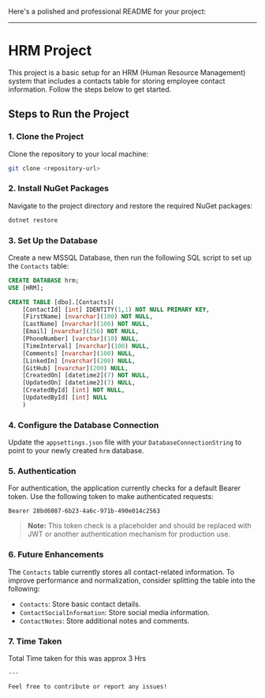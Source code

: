 Here's a polished and professional README for your project:

---

# HRM Project

This project is a basic setup for an HRM (Human Resource Management) system that includes a contacts table for storing employee contact information. Follow the steps below to get started.

## Steps to Run the Project

### 1. Clone the Project

Clone the repository to your local machine:
```bash
git clone <repository-url>
```

### 2. Install NuGet Packages

Navigate to the project directory and restore the required NuGet packages:
```bash
dotnet restore
```

### 3. Set Up the Database

Create a new MSSQL Database, then run the following SQL script to set up the `Contacts` table:

```sql
CREATE DATABASE hrm;
USE [HRM];

CREATE TABLE [dbo].[Contacts](
	[ContactId] [int] IDENTITY(1,1) NOT NULL PRIMARY KEY,
	[FirstName] [nvarchar](100) NOT NULL,
	[LastName] [nvarchar](100) NOT NULL,
	[Email] [nvarchar](256) NOT NULL,
	[PhoneNumber] [varchar](10) NULL,
	[TimeInterval] [nvarchar](100) NULL,
	[Comments] [nvarchar](100) NULL,
	[LinkedIn] [nvarchar](200) NULL,
	[GitHub] [nvarchar](200) NULL,
	[CreatedOn] [datetime2](7) NOT NULL,
	[UpdatedOn] [datetime2](7) NULL,
	[CreatedById] [int] NOT NULL,
	[UpdatedById] [int] NULL
	)

```

### 4. Configure the Database Connection

Update the `appsettings.json` file with your `DatabaseConnectionString` to point to your newly created `hrm` database.

### 5. Authentication

For authentication, the application currently checks for a default Bearer token. Use the following token to make authenticated requests:
```
Bearer 28bd6087-6b23-4a6c-971b-490e014c2563
```
> **Note:** This token check is a placeholder and should be replaced with JWT or another authentication mechanism for production use.

### 6. Future Enhancements

The `Contacts` table currently stores all contact-related information. To improve performance and normalization, consider splitting the table into the following:

- `Contacts`: Store basic contact details.
- `ContactSocialInformation`: Store social media information.
- `ContactNotes`: Store additional notes and comments.

### 7. Time Taken

Total Time taken for this was approx 3 Hrs
```
---

Feel free to contribute or report any issues!
